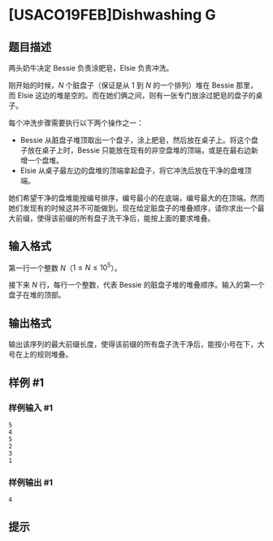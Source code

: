 # [USACO19FEB]Dishwashing G

## 题目描述

两头奶牛决定 Bessie 负责涂肥皂，Elsie 负责冲洗。

刚开始的时候，$N$ 个脏盘子（保证是从 $1$ 到 $N$ 的一个排列）堆在 Bessie 那里，而 Elsie 这边的堆是空的。而在她们俩之间，则有一张专门放涂过肥皂的盘子的桌子。

每个冲洗步骤需要执行以下两个操作之一：

- Bessie 从脏盘子堆顶取出一个盘子，涂上肥皂，然后放在桌子上。将这个盘子放在桌子上时，Bessie 只能放在现有的非空盘堆的顶端，或是在最右边新增一个盘堆。
- Elsie 从桌子最左边的盘堆的顶端拿起盘子，将它冲洗后放在干净的盘堆顶端。

她们希望干净的盘堆能按编号排序，编号最小的在底端，编号最大的在顶端。然而她们发现有的时候这并不可能做到。现在给定脏盘子的堆叠顺序，请你求出一个最大前缀，使得该前缀的所有盘子洗干净后，能按上面的要求堆叠。

## 输入格式

第一行一个整数 $N$（$1 \leq N \leq 10^5$）。

接下来 $N$ 行，每行一个整数，代表 Bessie 的脏盘子堆的堆叠顺序。输入的第一个盘子在堆的顶部。

## 输出格式

输出该序列的最大前缀长度，使得该前缀的所有盘子洗干净后，能按小号在下，大号在上的规则堆叠。

## 样例 #1

### 样例输入 #1
```
5
4
5
2
3
1
```

### 样例输出 #1

```
4
```

## 提示


